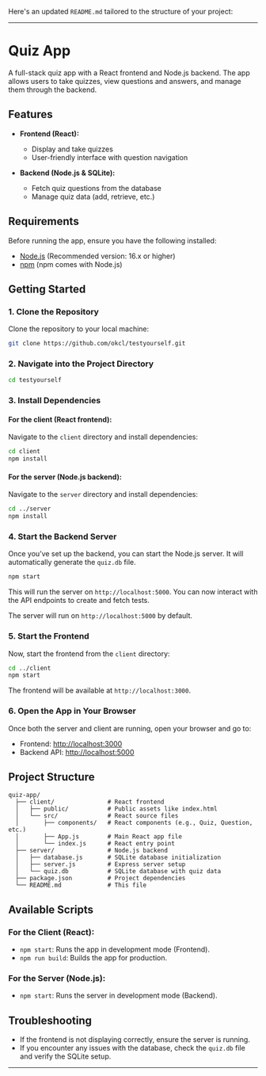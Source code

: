 Here's an updated `README.md` tailored to the structure of your project:

---

# Quiz App

A full-stack quiz app with a React frontend and Node.js backend. The app allows users to take quizzes, view questions and answers, and manage them through the backend.

## Features

- **Frontend (React):**
  - Display and take quizzes
  - User-friendly interface with question navigation

- **Backend (Node.js & SQLite):**
  - Fetch quiz questions from the database
  - Manage quiz data (add, retrieve, etc.)

## Requirements

Before running the app, ensure you have the following installed:

- [Node.js](https://nodejs.org/) (Recommended version: 16.x or higher)
- [npm](https://www.npmjs.com/) (npm comes with Node.js)

## Getting Started

### 1. Clone the Repository

Clone the repository to your local machine:

```bash
git clone https://github.com/okcl/testyourself.git
```

### 2. Navigate into the Project Directory

```bash
cd testyourself
```

### 3. Install Dependencies

#### For the client (React frontend):

Navigate to the `client` directory and install dependencies:

```bash
cd client
npm install
```

#### For the server (Node.js backend):

Navigate to the `server` directory and install dependencies:

```bash
cd ../server
npm install
```

### 4. Start the Backend Server

Once you’ve set up the backend, you can start the Node.js server. It will automatically generate the `quiz.db` file.

```bash
npm start
```

This will run the server on `http://localhost:5000`. You can now interact with the API endpoints to create and fetch tests.

The server will run on `http://localhost:5000` by default.

### 5. Start the Frontend

Now, start the frontend from the `client` directory:

```bash
cd ../client
npm start
```

The frontend will be available at `http://localhost:3000`.

### 6. Open the App in Your Browser

Once both the server and client are running, open your browser and go to:

- Frontend: [http://localhost:3000](http://localhost:3000)
- Backend API: [http://localhost:5000](http://localhost:5000)

## Project Structure

```
quiz-app/
  ├── client/               # React frontend
  │   ├── public/           # Public assets like index.html
  │   └── src/              # React source files
  │       ├── components/   # React components (e.g., Quiz, Question, etc.)
  │       ├── App.js        # Main React app file
  │       └── index.js      # React entry point
  ├── server/               # Node.js backend
  │   ├── database.js       # SQLite database initialization
  │   ├── server.js         # Express server setup
  │   └── quiz.db           # SQLite database with quiz data
  ├── package.json          # Project dependencies
  └── README.md             # This file
```

## Available Scripts

### For the Client (React):

- `npm start`: Runs the app in development mode (Frontend).
- `npm run build`: Builds the app for production.

### For the Server (Node.js):

- `npm start`: Runs the server in development mode (Backend).
  
## Troubleshooting

- If the frontend is not displaying correctly, ensure the server is running.
- If you encounter any issues with the database, check the `quiz.db` file and verify the SQLite setup.

---